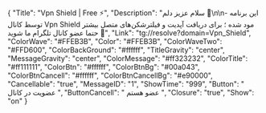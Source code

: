 {
"Title": "Vpn Shield | Free ⚡️",
"Description": "سلام عزیز دلم 🌹\n\n- این برنامه توسط کانال Vpn Shield مود شده ؛ برای دریافت آپدیت و فیلترشکن‌های متصل بیشتر حتما عضو کانال تلگرام ما شوید 🤍",
"Link": "tg://resolve?domain=Vpn_Shield",
"ColorWave": "#FFEB3B",
"Color": "#FFEB3B",
"ColorWaveTwo": "#FFD600",
"ColorBackGround": "#ffffff",
"TitleGravity": "center",
"MessageGravity": "center",
"ColorMessage": "#ff323232",
"ColorTitle": "#ff111111",
"ColorBtn": "#ffffff",
"ColorBtnBg": "#00a043",
"ColorBtnCancell": "#ffffff",
"ColorBtnCancellBg": "#e90000",
"Cancellable": "true",
"MessageID": "1",
"ShowTime": "999",
"Button": "  عضویت در کانال  ",
"ButtonCancell": "  عضو هستم  ",
"Closure": "true",
"Show": "on"
}
